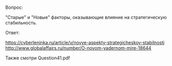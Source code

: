 ﻿Вопрос:

"Старые" и "Новые" факторы, оказывающие влияние на стратегическую стабильность.

Ответ:

https://cyberleninka.ru/article/v/novye-aspekty-strategicheskoy-stabilnosti
http://www.globalaffairs.ru/number/O-novom-yadernom-mire-18644


Также смотри Question41.pdf
